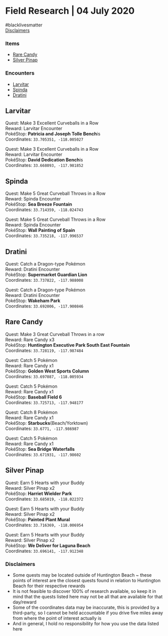 ﻿# Field Research | 04 July 2020
#blacklivesmatter<br/>
[Disclaimers](https://github.com/naplesyrup/neuroticniantic/blob/master/fr040720.md#disclaimers)

### Items
* [Rare Candy](https://github.com/naplesyrup/neuroticniantic/blob/master/fr040720.md#rare-candy)
* [Silver Pinap](https://github.com/naplesyrup/neuroticniantic/blob/master/fr040720.md#silver-pinap)
### Encounters
- [Larvitar](https://github.com/naplesyrup/neuroticniantic/blob/master/fr040720.md#larvitar)
- [Spinda](https://github.com/naplesyrup/neuroticniantic/blob/master/fr040720.md#spinda)
- [Dratini](https://github.com/naplesyrup/neuroticniantic/blob/master/fr040720.md#dratini)

## Larvitar

Quest: Make 3 Excellent Curveballs in a Row<br/>
Reward: Larvitar Encounter<br/>
PokéStop: **Patricia and Joseph Tolle Bench**is <br/>
Coordinates: ``33.705351, -118.005027``

Quest: Make 3 Excellent Curveballs in a Row<br/>
Reward: Larvitar Encounter<br/>
PokéStop: **David Dedication Bench**is <br/>
Coordinates: ``33.668093, -117.981852``

## Spinda

Quest: Make 5 Great Curveball Throws in a Row<br/>
Reward: Spinda Encounter<br/>
PokéStop: **Sea Breeze Fountain**<br/>
Coordinates: ``33.714359, -118.024743``

Quest: Make 5 Great Curveball Throws in a Row<br/>
Reward: Spinda Encounter<br/>
PokéStop: **Wall Painting of Spain**<br/>
Coordinates: ``33.735218, -117.996537``


## Dratini

Quest: Catch a Dragon-type Pokémon<br/>
Reward: Dratini Encounter<br/>
PokéStop: **Supermarket Guardian Lion**<br/>
Coordinates: ``33.737822, -117.988008``


Quest: Catch a Dragon-type Pokémon<br/>
Reward: Dratini Encounter<br/>
PokéStop: **Wakeham Park**<br/>
Coordinates: ``33.692006, -117.900846``

## Rare Candy

Quest: Make 3 Great Curveball Throws in a row<br/>
Reward: Rare Candy x3<br/>
PokéStop: **Huntington Executive Park South East Fountain**<br/>
Coordinates: ``33.728119, -117.987484``


Quest: Catch 5 Pokémon<br/>
Reward: Rare Candy x1<br/>
PokéStop: **Golden West Sports Column**<br/>
Coordinates: ``33.697087, -118.005934``


Quest: Catch 5 Pokémon<br/>
Reward: Rare Candy x1<br/>
PokéStop: **Baseball Field 6**<br/>
Coordinates: ``33.725713, -117.948177``

Quest: Catch 8 Pokémon<br/>
Reward: Rare Candy x1<br/>
PokéStop: **Starbucks**(Beach/Yorktown)<br/>
Coordinates: ``33.6771, -117.986987``

Quest: Catch 5 Pokémon<br/>
Reward: Rare Candy x1<br/>
PokéStop: **Sea Bridge Waterfalls**<br/>
Coordinates: ``33.671931, -117.98602``



## Silver Pinap

Quest: Earn 5 Hearts with your Buddy<br/>
Reward: Silver Pinap x2<br/>
PokéStop: **Harriet Wielder Park**<br/>
Coordinates:  ``33.685019, -118.022372``


Quest: Earn 5 Hearts with your Buddy<br/>
Reward: Silver Pinap x2<br/>
PokéStop: **Painted Plant Mural**<br/>
Coordinates:  ``33.716369, -118.006954``



Quest: Earn 5 Hearts with your Buddy<br/>
Reward: Silver Pinap x2<br/>
PokéStop: **We Deliver for Laguna Beach**<br/>
Coordinates:  ``33.696141, -117.912348``

### Disclaimers
* Some quests may be located outside of Huntington Beach ~ these points of interest are the closest quests found in relation to Huntington Beach for their respective rewards
* It is not feasible to discover 100% of research available, so keep it in mind that the quests listed here may not be all that are available for that day/reward
* Some of the coordinates data may be inaccurate, this is provided by a third-party, so I cannot be held accountable if you drive five miles away from where the point of interest actually is
* And in general, I hold no responsibility for how you use the data listed here

